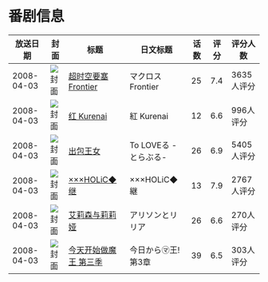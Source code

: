 # 番剧信息

|放送日期|封面|标题|日文标题|话数|评分|评分人数|
|---|---|---|---|---|---|---|
|2008-04-03|![封面](https://lain.bgm.tv/pic/cover/c/01/16/236_CBL7B.jpg)|[超时空要塞Frontier](https://bangumi.tv/subject/236)|マクロスFrontier|25|7.4|3635人评分|
|2008-04-03|![封面](https://lain.bgm.tv/pic/cover/c/1b/e3/494_AfspA.jpg)|[红 Kurenai](https://bangumi.tv/subject/494)|紅 Kurenai|12|6.6|996人评分|
|2008-04-03|![封面](https://lain.bgm.tv/pic/cover/c/fe/8c/849_9xbj1.jpg)|[出包王女](https://bangumi.tv/subject/849)|To LOVEる -とらぶる-|26|6.9|5405人评分|
|2008-04-03|![封面](https://lain.bgm.tv/pic/cover/c/e8/f2/2896_Lhk5E.jpg)|[×××HOLiC◆继](https://bangumi.tv/subject/2896)|×××HOLiC◆継|13|7.9|2767人评分|
|2008-04-03|![封面](https://lain.bgm.tv/pic/cover/c/7b/fa/4252_En1WZ.jpg)|[艾莉森与莉莉娅](https://bangumi.tv/subject/4252)|アリソンとリリア|26|6.6|270人评分|
|2008-04-03|![封面](https://lain.bgm.tv/pic/cover/c/d4/ff/14731_7Gh3M.jpg)|[今天开始做魔王 第三季](https://bangumi.tv/subject/14731)|今日から㋮王! 第3章|39|6.5|303人评分|
